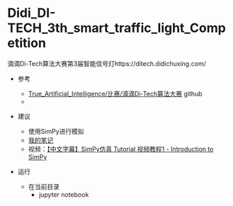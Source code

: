 # Didi_DI-TECH_3th_smart_traffic_light_Competition
滴滴Di-Tech算法大赛第3届智能信号灯https://ditech.didichuxing.com/


- 参考
    - [True_Artificial_Intelligence/比赛/滴滴Di-Tech算法大赛](https://github.com/makelove/True_Artificial_Intelligence/tree/master/%E6%AF%94%E8%B5%9B/%E6%BB%B4%E6%BB%B4Di-Tech%E7%AE%97%E6%B3%95%E5%A4%A7%E8%B5%9B) github
    - 
    
- 建议
    - 使用SimPy进行模拟
    - [我的笔记](https://github.com/makelove/True_Artificial_Intelligence/tree/master/Python/SimPy)
    - 视频：[【中文字幕】SimPy仿真 Tutorial 视频教程1 - Introduction to SimPy](https://www.bilibili.com/video/av17474579/)
    
- 运行
    - 在当前目录
        - jupyter notebook